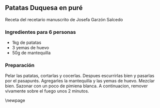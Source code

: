 ## Patatas Duquesa en puré

Receta del recetario manuscrito de Josefa Garzón Salcedo

### Ingredientes para 6 personas

- 1kg de patatas
- 3 yemas de huevo
- 50g de mantequilla

### Preparación

Pelar las patatas, cortarlas y cocerlas.
Despues escurrirlas bien y pasarlas por el pasapurés.
Agregarles la mantequilla y las yemas de huevo.
Mezclar bien.
Sazonar con un poco de pimiena blanca.
A continuacion, remover vivamente sobre el fuego unos 2 minutos.


\newpage

